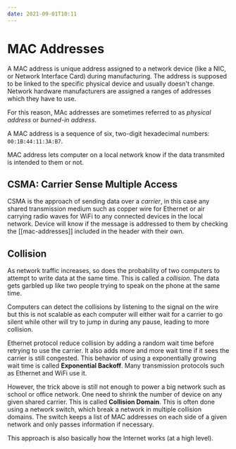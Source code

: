 ```yaml
---
date: 2021-09-01T10:11
---
```


# MAC Addresses

A MAC address is unique address assigned to a network device (like a NIC,
or Network Interface Card) during manufacturing. The address is supposed to
be linked to the specific physical device and usually doesn't change.
Network hardware manufacturers are assigned a ranges of addresses which
they have to use.

For this reason, MAc addresses are sometimes referred to as _physical
address_ or _burned-in address_.

A MAC address is a sequence of six, two-digit hexadecimal numbers:
`00:1B:44:11:3A:B7`.

MAC address lets computer on a local network know if the data transmited is
intended to them or not.

## CSMA: Carrier Sense Multiple Access

CSMA is the approach of sending data over a _carrier_, in this case any
shared transmission medium such as copper wire for Ethernet or air
carrying radio waves for WiFi to any connected devices in the local
network. Device will know if the message is addressed to them by checking
the [[mac-addresses]] included in the header with their own.

## Collision

As network traffic increases, so does the probability of two computers to
attempt to write data at the same time. This is called a _collision_. The
data gets garbled up like two people trying to speak on the phone at the
same time.

Computers can detect the collisions by listening to the signal on the wire
but this is not scalable as each computer will either wait for a carrier to
go silent while other will try to jump in during any pause, leading to more
collision.

Ethernet protocol reduce collision by adding a random wait time before
retrying to use the carrier. It also adds more and more wait time if it
sees the carrier is still congested. This behavior of using a exponentially
growing wait time is called **Exponential Backoff**. Many transmission
protocols such as Ethernet and WiFi use it.

However, the trick above is still not enough to power a big network such as
school or office network. One need to shrink the number of device on any
given shared carrier. This is called **Collision Domain**. This is often
done using a network switch, which break a network in multiple collision
domains. The switch keeps a list of MAC addresses on each side of a given
network and only passes information if necessary.

This approach is also basically how the Internet works (at a high level).
